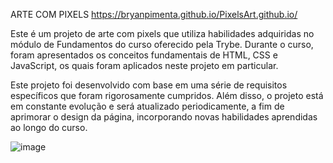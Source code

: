 ARTE COM PIXELS 
https://bryanpimenta.github.io/PixelsArt.github.io/ 

Este é um projeto de arte com pixels que utiliza habilidades adquiridas no módulo de Fundamentos do curso oferecido pela Trybe. Durante o curso, foram apresentados os conceitos fundamentais de HTML, CSS e JavaScript, os quais foram aplicados neste projeto em particular.

Este projeto foi desenvolvido com base em uma série de requisitos específicos que foram rigorosamente cumpridos. Além disso, o projeto está em constante evolução e será atualizado periodicamente, a fim de aprimorar o design da página, incorporando novas habilidades aprendidas ao longo do curso.

![image](https://user-images.githubusercontent.com/122633027/223855335-c6d042f9-7a28-48ef-a434-f0d949c32927.png)
